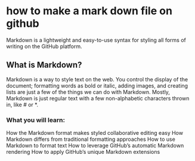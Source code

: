 # how to make a mark down file on github
Markdown is a lightweight and easy-to-use syntax for styling all forms of writing on the GitHub platform.
## What is Markdown?
 Markdown is a way to style text on the web. You control the display of the document;
 formatting words as bold or italic, adding images, and creating lists are just a few of the things we can do with Markdown. Mostly,
 Markdown is just regular text with a few non-alphabetic characters thrown in, like # or *.
 ### What you will learn:

How the Markdown format makes styled collaborative editing easy
How Markdown differs from traditional formatting approaches
How to use Markdown to format text
How to leverage GitHub’s automatic Markdown rendering
How to apply GitHub’s unique Markdown extensions
 
